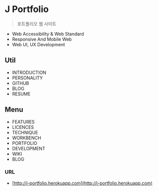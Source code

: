 # J Portfolio
> 포트폴리오 웹 사이트

- Web Accessibility & Web Standard
- Responsive And Mobile Web
- Web UI, UX Development

## Util
- INTRODUCTION
- PERSONALITY
- GITHUB
- BLOG
- RESUME

## Menu
- FEATURES
- LICENCES
- TECHNIQUE
- WORKBENCH
- PORTFOLIO
- DEVELOPMENT
- WIKI
- BLOG

### URL
- [http://j-portfolio.herokuapp.com](http://j-portfolio.herokuapp.com)
